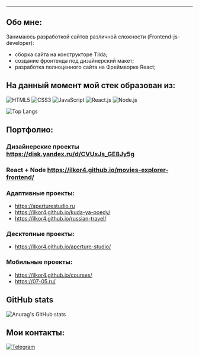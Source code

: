 ---
## Обо мне:

Занимаюсь разработкой сайтов различной сложности (Frontend-js-developer):
- сборка сайта на конструкторе Tilda;
- создание фронтенда под дизайнерский макет;
- разработка полноценного сайта на Фреймворке React;

## На данный момент мой стек образован из: 
![HTML5](https://img.shields.io/badge/HTML5-E34F26?style=for-the-badge&logo=html5&logoColor=white) 
![CSS3](https://img.shields.io/badge/CSS3-1572B6?style=for-the-badge&logo=css3&logoColor=white)
![JavaScript](https://img.shields.io/badge/JavaScript-323330?style=for-the-badge&logo=javascript&logoColor=F7DF1E)
![React.js](https://img.shields.io/badge/React-20232A?style=for-the-badge&logo=react&logoColor=61DAFB)
![Node.js](https://img.shields.io/badge/Node.js-43853D?style=for-the-badge&logo=node.js&logoColor=white)

![Top Langs](https://github-readme-stats.vercel.app/api/top-langs/?username=ilkor4&layout=compact)

## Портфолио:
### Дизайнерские проекты https://disk.yandex.ru/d/CVUxJs_GE8Jy5g
### React + Node https://ilkor4.github.io/movies-explorer-frontend/
### Адаптивные проекты:
- https://aperturestudio.ru
- https://ilkor4.github.io/kuda-ya-poedy/
- https://ilkor4.github.io/russian-travel/
### Десктопные проекты:
- https://ilkor4.github.io/aperture-studio/
### Мобильные проекты:
- https://ilkor4.github.io/courses/
- https://07-05.ru/

##  GitHub stats
![Anurag's GitHub stats](https://github-readme-stats.vercel.app/api?username=ilkor4&theme=transparent&show_icons=true)

## Мои контакты:
[![Telegram](https://img.shields.io/badge/Telegram-2CA5E0?style=for-the-badge&logo=telegram&logoColor=white)](https://t.me/ilkor44)
